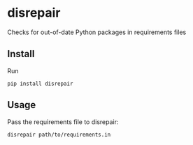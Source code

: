 # disrepair
Checks for out-of-date Python packages in requirements files

## Install

Run

```pip install disrepair```

## Usage

Pass the requirements file to disrepair:

```disrepair path/to/requirements.in```